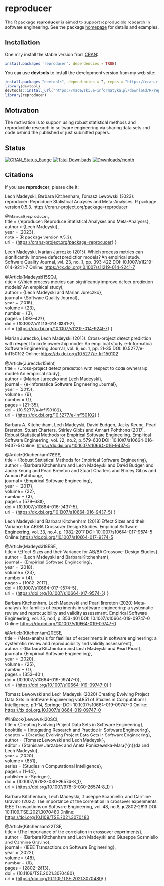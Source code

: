<!-- README.md is generated from README.Rmd. Please edit that file -->

# reproducer

The R package **reproducer** is aimed to support reproducible research
in software engineering. See the package
[homepage](https://cran.r-project.org/package=reproducer) for details
and examples.

## Installation

One may install the stable version from
[CRAN](https://cran.r-project.org/package=reproducer):

``` r
install.packages('reproducer', dependencies = TRUE)
```

You can use **devtools** to install the development version from my web
site:

``` r
install.packages("devtools", dependencies = T, repos = "https://cran.r-project.org/")
library(devtools)
devtools::install_url("https://madeyski.e-informatyka.pl/download/R/reproducer_0.5.3.tar.gz")
library(reproducer)
```

## Motivation

The motivation is to support using robust statistical methods and
reproducible research in software engineering via sharing data sets and
code behind the published or just submitted papers.

## Status

[![CRAN_Status_Badge](https://www.r-pkg.org/badges/version/reproducer)](https://cran.r-project.org/package=reproducer)
[![Total
Downloads](https://cranlogs.r-pkg.org/badges/grand-total/reproducer)](https://cran.r-project.org/package=reproducer)
[![Downloads/month](https://cranlogs.r-pkg.org/badges/reproducer)](https://cran.r-project.org/package=reproducer)

## Citations

If you use **reproducer**, please cite it:

Lech Madeyski, Barbara Kitchenham, Tomasz Lewowski (2023). reproducer:
Reproduce Statistical Analyses and Meta-Analyses. R package version
0.5.3. <https://cran.r-project.org/package=reproducer>

@Manual{reproducer,  
title = {reproducer: Reproduce Statistical Analyses and
Meta-Analyses},  
author = {Lech Madeyski},  
year = {2023},  
note = {R package version 0.5.3},  
url = {<https://cran.r-project.org/package=reproducer>} }

Lech Madeyski, Marian Jureczko (2015). Which process metrics can
significantly improve defect prediction models? An empirical study.
Software Quality Journal, vol. 23, no. 3, pp. 393-422 DOI:
10.1007/s11219-014-9241-7 Online:
<https://dx.doi.org/10.1007/s11219-014-9241-7>

@Article{Madeyski15SQJ,  
title = {Which process metrics can significantly improve defect
prediction models? An empirical study},  
author = {Lech Madeyski and Marian Jureczko},  
journal = {Software Quality Journal},  
year = {2015},  
volume = {23},  
number = {3},  
pages = {393–422},  
doi = {10.1007/s11219-014-9241-7},  
url = {<https://dx.doi.org/10.1007/s11219-014-9241-7>} }

Marian Jureczko, Lech Madeyski (2015). Cross-project defect prediction
with respect to code ownership model: An empirical study. e-Informatica
Software Engineering Journal, vol. 9, no. 1, pp. 21-35 DOI:
10.5277/e-Inf150102 Online: <https://dx.doi.org/10.5277/e-Inf150102>

@Article{Jureczko15eInf,  
title = {Cross-project defect prediction with respect to code ownership
model: An empirical study},  
author = {Marian Jureczko and Lech Madeyski},  
journal = {e-Informatica Software Engineering Journal},  
year = {2015},  
volume = {9},  
number = {1},  
pages = {21–35},  
doi = {10.5277/e-Inf150102},  
url = {<https://dx.doi.org/10.5277/e-Inf150102>} }

Barbara A. Kitchenham, Lech Madeyski, David Budgen, Jacky Keung, Pearl
Brereton, Stuart Charters, Shirley Gibbs and Amnart Pohthong (2017).
Robust Statistical Methods for Empirical Software Engineering. Empirical
Software Engineering, vol. 22, no.2, p. 579-630 DOI:
10.1007/s10664-016-9437-5 Online:
<https://dx.doi.org/10.1007/s10664-016-9437-5>

@Article{Kitchenham17ESE,  
title = {Robust Statistical Methods for Empirical Software
Engineering},  
author = {Barbara Kitchenham and Lech Madeyski and David Budgen and
Jacky Keung and Pearl Brereton and Stuart Charters and Shirley Gibbs and
Amnart Pohthong},  
journal = {Empirical Software Engineering},  
year = {2017},  
volume = {22},  
number = {2},  
pages = {579–630},  
doi = {10.1007/s10664-016-9437-5},  
url = {<https://dx.doi.org/10.1007/s10664-016-9437-5>} }

Lech Madeyski and Barbara Kitchenham (2018) Effect Sizes and their
Variance for AB/BA Crossover Design Studies. Empirical Software
Engineering, vol. 23, no.4, p. 1982-2017 DOI: 10.1007/s10664-017-9574-5
Online: <https://dx.doi.org/10.1007/s10664-017-9574-5>

@Article{Madeyski18ESE,  
title = {Effect Sizes and their Variance for AB/BA Crossover Design
Studies},  
author = {Lech Madeyski and Barbara Kitchenham},  
journal = {Empirical Software Engineering},  
year = {2018},  
volume = {23},  
number = {4},  
pages = {1982–2017},  
doi = {10.1007/s10664-017-9574-5},  
url = {<https://doi.org/10.1007/s10664-017-9574-5>} }

Barbara Kitchenham, Lech Madeyski and Pearl Brereton (2020)
Meta-analysis for families of experiments in software engineering: a
systematic review and reproducibility and validity assessment. Empirical
Software Engineering, vol. 25, no.1, p. 353-401 DOI:
10.1007/s10664-019-09747-0 Online:
<https://dx.doi.org/10.1007/s10664-019-09747-0>

@Article{Kitchenham20ESE,  
title = {Meta-analysis for families of experiments in software
engineering: a systematic review and reproducibility and validity
assessment},  
author = {Barbara Kitchenham and Lech Madeyski and Pearl Pearl},  
journal = {Empirical Software Engineering},  
year = {2020},  
volume = {25},  
number = {1},  
pages = {353–401},  
doi = {10.1007/s10664-019-09747-0},  
url = {<https://doi.org/10.1007/s10664-019-09747-0>} }

Tomasz Lewowski and Lech Madeyski (2020) Creating Evolving Project Data
Sets in Software Engineering vol.851 of Studies in Computational
Intelligence, p.1-14, Springer DOI: 10.1007/s10664-019-09747-0 Online:
<https://dx.doi.org/10.1007/s10664-019-09747-0>

@InBook{Lewowski20SCI,  
title = {Creating Evolving Project Data Sets in Software Engineering},  
booktitle = {Integrating Research and Practice in Software
Engineering},  
chapter = {Creating Evolving Project Data Sets in Software
Engineering},  
author = {Tomasz Lewowski and Lech Madeyski},  
editor = {Stanislaw Jarzabek and Aneta Poniszewska-Mara{’{n}}da and Lech
Madeyski},  
year = {2020},  
volume = {851},  
series = {Studies in Computational Intelligence},  
pages = {1–14},  
publisher = {Springer},  
doi = {10.1007/978-3-030-26574-8_1},  
url = {<https://doi.org/10.1007/978-3-030-26574-8_1>} }

Barbara Kitchenham, Lech Madeyski, Giuseppe Scanniello, and Carmine
Gravino (2022) The importance of the correlation in crossover
experiments IEEE Transactions on Software Engineering, vol. 48, no.8,
p.2802-2813 DOI: 10.1109/TSE.2021.3070480 Online:
<https://doi.org/10.1109/TSE.2021.3070480>

@Article{Kitchenham22TSE,  
title = {The importance of the correlation in crossover experiments},  
author = {Barbara Kitchenham and Lech Madeyski and Giuseppe Scanniello
and Carmine Gravino},  
journal = {IEEE Transactions on Software Engineering},  
year = {2022},  
volume = {48},  
number = {8},  
pages = {2802–2813},  
doi = {10.1109/TSE.2021.3070480},  
url = {<https://doi.org/10.1109/TSE.2021.3070480>} }
